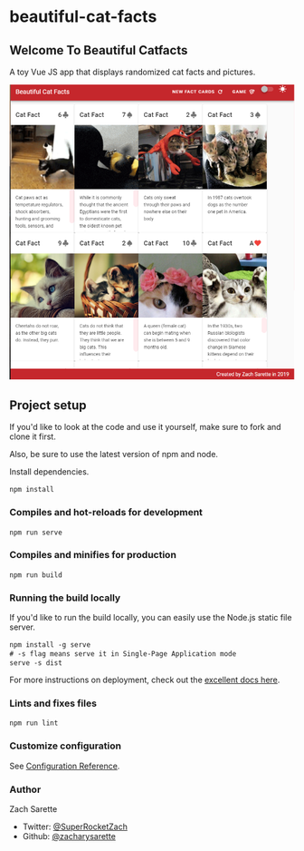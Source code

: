 # beautiful-cat-facts

## Welcome To Beautiful Catfacts

A toy Vue JS app that displays randomized cat facts and pictures.

<img width="700" src="./catfactsfinished.PNG" alt="Beautiful Cat Facts App Screen Shot"/>

## Project setup

If you'd like to look at the code and use it yourself,
make sure to fork and clone it first. 

Also, be sure to use the latest version of npm and node.

Install dependencies. 
```
npm install
```

### Compiles and hot-reloads for development
```
npm run serve
```

### Compiles and minifies for production
```
npm run build
```
### Running the build locally

If you'd like to run the build locally, you can easily use the Node.js static file server.
```
npm install -g serve
# -s flag means serve it in Single-Page Application mode
serve -s dist
```
For more instructions on deployment, check out the [excellent docs here](https://cli.vuejs.org/guide/deployment.html#previewing-locally).


### Lints and fixes files
```
npm run lint
```

### Customize configuration
See [Configuration Reference](https://cli.vuejs.org/config/).

### Author
Zach Sarette
- Twitter: [@SuperRocketZach](https://twitter.com/SuperRocketZach)
- Github: [@zacharysarette](https://github.com/zacharysarette)
